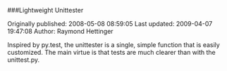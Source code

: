 ###Lightweight Unittester

Originally published: 2008-05-08 08:59:05
Last updated: 2009-04-07 19:47:08
Author: Raymond Hettinger

Inspired by py.test, the unittester is a single, simple function that is easily customized.  The main virtue is that tests are much clearer than with the unittest.py.